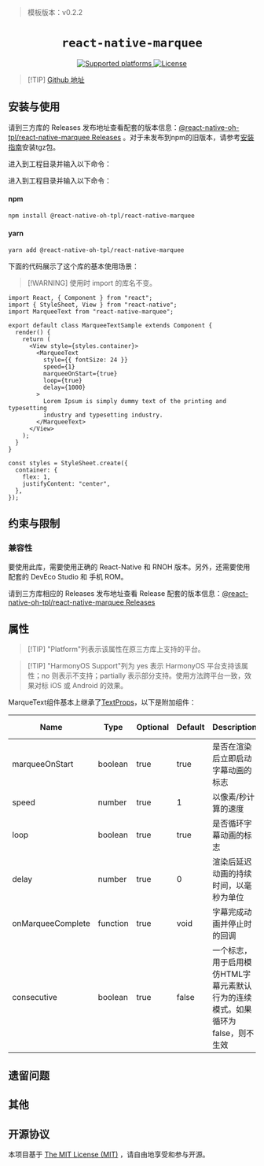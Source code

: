 > 模板版本：v0.2.2

<p align="center">
  <h1 align="center"> <code>react-native-marquee</code> </h1>
</p>
<p align="center">
    <a href="https://github.com/kyo504/react-native-marquee/blob/master">
        <img src="https://img.shields.io/badge/platforms-android%20|%20ios%20|%20harmony%20-lightgrey.svg" alt="Supported platforms" />
    </a>
    <a href="https://github.com/kyo504/react-native-marquee/blob/master/LICENSE">
        <img src="https://img.shields.io/badge/license-MIT-green.svg" alt="License" />
    </a>
</p>


> [!TIP] [Github 地址](https://github.com/react-native-oh-library/react-native-marquee)

## 安装与使用

请到三方库的 Releases 发布地址查看配套的版本信息：[@react-native-oh-tpl/react-native-marquee Releases](https://github.com/react-native-oh-library/react-native-marquee/releases) 。对于未发布到npm的旧版本，请参考[安装指南](/zh-cn/tgz-usage.md)安装tgz包。

进入到工程目录并输入以下命令：

进入到工程目录并输入以下命令：

#### **npm**

```bash
npm install @react-native-oh-tpl/react-native-marquee
```

#### **yarn**

```bash
yarn add @react-native-oh-tpl/react-native-marquee
```

<!-- tabs:end -->

下面的代码展示了这个库的基本使用场景：

> [!WARNING] 使用时 import 的库名不变。

```tsx
import React, { Component } from "react";
import { StyleSheet, View } from "react-native";
import MarqueeText from "react-native-marquee";

export default class MarqueeTextSample extends Component {
  render() {
    return (
      <View style={styles.container}>
        <MarqueeText
          style={{ fontSize: 24 }}
          speed={1}
          marqueeOnStart={true}
          loop={true}
          delay={1000}
        >
          Lorem Ipsum is simply dummy text of the printing and typesetting
          industry and typesetting industry.
        </MarqueeText>
      </View>
    );
  }
}

const styles = StyleSheet.create({
  container: {
    flex: 1,
    justifyContent: "center",
  },
});
```

## 约束与限制

### 兼容性

要使用此库，需要使用正确的 React-Native 和 RNOH 版本。另外，还需要使用配套的 DevEco Studio 和 手机 ROM。

请到三方库相应的 Releases 发布地址查看 Release 配套的版本信息：[@react-native-oh-tpl/react-native-marquee Releases](https://github.com/react-native-oh-library/react-native-marquee/releases)

## 属性

> [!TIP] "Platform"列表示该属性在原三方库上支持的平台。

> [!TIP] "HarmonyOS Support"列为 yes 表示 HarmonyOS 平台支持该属性；no 则表示不支持；partially 表示部分支持。使用方法跨平台一致，效果对标 iOS 或 Android 的效果。

MarqueText组件基本上继承了[TextProps](https://reactnative.dev/docs/text)，以下是附加组件：

| Name              | Type     | Optional | Default | Description                                                  | Platform | HarmonyOS Support |
| ----------------- | -------- | -------- | ------- | ------------------------------------------------------------ | -------- | ----------------- |
| marqueeOnStart    | boolean  | true     | true    | 是否在渲染后立即启动字幕动画的标志                           | All      | yes               |
| speed             | number   | true     | 1       | 以像素/秒计算的速度                                          | All      | yes               |
| loop              | boolean  | true     | true    | 是否循环字幕动画的标志                                       | All      | yes               |
| delay             | number   | true     | 0       | 渲染后延迟动画的持续时间，以毫秒为单位                       | All      | yes               |
| onMarqueeComplete | function | true     | void    | 字幕完成动画并停止时的回调                                   | All      | yes               |
| consecutive       | boolean  | true     | false   | 一个标志，用于启用模仿HTML字幕元素默认行为的连续模式。如果循环为false，则不生效 | All      | yes               |

## 遗留问题

## 其他

## 开源协议

本项目基于 [The MIT License (MIT)](https://github.com/kyo504/react-native-marquee/blob/master/LICENSE) ，请自由地享受和参与开源。
